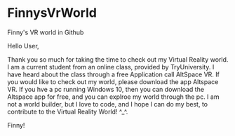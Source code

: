 # FinnysVrWorld
Finny's VR world in Github

Hello User, 

Thank you so much for taking the time to check out my Virtual Reality world. I am a current student from an online class, provided by TryUniversity. I have heard about the class through a free Application call AltSpace VR. If you would like to check out my world, please download the app Altspace VR. If you hve a pc running Windows 10, then you can download the Altspace app for free, and you can explroe my world through the pc. I am not a world builder, but I love to code, and I hope I can do my best, to contribute to the Virtual Reality World! ^_^.

Finny!
